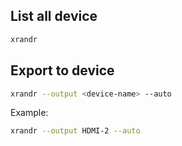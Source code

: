 

## List all device

```bash
xrandr
```

## Export to device

```bash
xrandr --output <device-name> --auto
```

Example:

```bash
xrandr --output HDMI-2 --auto
```

